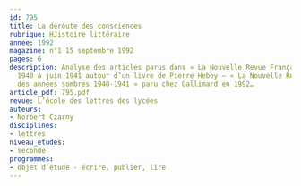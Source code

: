 ```yaml
---
id: 795
title: La déroute des consciences
rubrique: HJistoire littéraire
annee: 1992
magazine: n°1 15 septembre 1992
pages: 6
description: Analyse des articles parus dans « La Nouvelle Revue Française » de décembre
  1940 à juin 1941 autour d’un livre de Pierre Hebey – « La Nouvelle Revue française
  des années sombres 1940-1941 » paru chez Gallimard en 1992…
article_pdf: 795.pdf
revue: L’école des lettres des lycées
auteurs:
- Norbert Czarny
disciplines:
- lettres
niveau_etudes:
- seconde
programmes:
- objet d’étude - écrire, publier, lire
---
```

